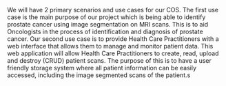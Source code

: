 We will have 2 primary scenarios and use cases for our COS. The first use case is the main purpose of our project which is being able to identify prostate cancer using image segmentation on MRI scans. This is to aid Oncologists in the process of identification and diagnosis of prostate cancer. Our second use case is to provide Health Care Practitioners with a web interface that allows them to manage and monitor patient data. This web application will allow Health Care Practitioners to create, read, upload and destroy (CRUD) patient scans. The purpose of this is to have a user friendly storage system where all patient information can be easily accessed, including the image segmented scans of the patient.s